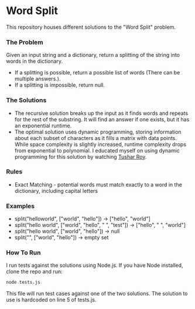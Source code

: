 # Word Split
This repository houses different solutions to the "Word Split" problem.

### The Problem
Given an input string and a dictionary, return a splitting of the string into words in the dictionary.
* If a splitting is possible, return a possible list of words (There can be multiple answers.).
* If a splitting is impossible, return null.

### The Solutions
* The recursive solution breaks up the input as it finds words and repeats for the rest of the substring. It will find an answer if one exists, but it has an exponential runtime.
* The optimal solution uses dynamic programming, storing information about each subset of characters as it fills a matrix with data points. While space complexity is slightly increased, runtime complexity drops from exponential to polynomial. I educated myself on using dynamic programming for this solution by watching [Tushar Roy](https://www.youtube.com/watch?v=WepWFGxiwRs).

### Rules
* Exact Matching - potential words must match exactly to a word in the dictionary, including capital letters

### Examples
* split("helloworld", ["world", "hello"]) -> ["hello", "world"]
* split("hello world", ["world", "hello", " ", "test"]) -> ["hello", " ", "world"]
* split("hello world", ["world", "hello"]) -> null
* split("", ["world", "hello"]) -> empty set

### How To Run
I run tests against the solutions using Node.js. If you have Node installed, clone the repo and run:

```sh
node tests.js
```

This file will run test cases against one of the two solutions. The solution to use is hardcoded on line 5 of tests.js.
